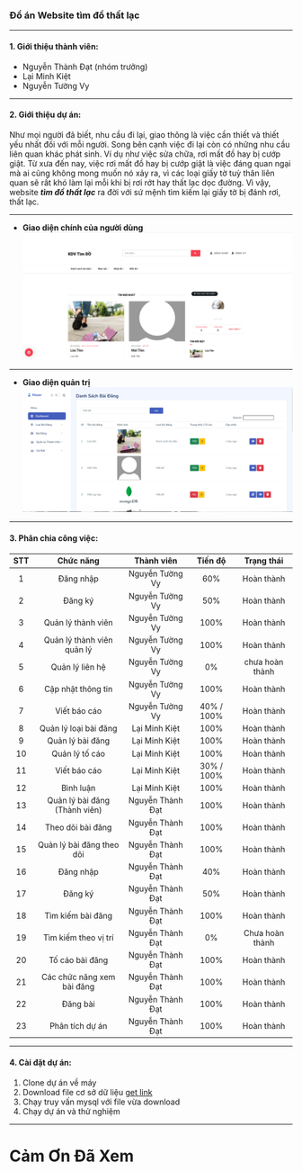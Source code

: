 ### Đồ án Website tìm đồ thất lạc
---
#### 1.  Giới thiệu thành viên:
- Nguyễn Thành Đạt (nhóm trưởng)
- Lại Minh Kiệt
- Nguyễn Tường Vy
---
#### 2. Giới thiệu dự án:
 Như mọi người đã biết, nhu cầu đi lại, giao thông là việc cần thiết và thiết yếu nhất đối với mỗi người. Song bên cạnh việc đi lại còn có những nhu cầu liên quan khác phát sinh. Ví dụ như việc sửa chữa, rơi mất đồ hay bị cướp giật. Từ xưa đến nay, việc rơi mất đồ hay bị cướp giật là việc đáng quan ngại mà ai cũng không mong muốn nó xảy ra, vì các loại giấy tờ tuỳ thân liên quan sẽ rất khó làm lại mỗi khi bị rơi rớt hay thất lạc dọc đường. Vì vậy, website ***tìm đồ thất lạc*** ra đời với sứ mệnh tìm kiếm lại giấy tờ bị đánh rơi, thất lạc.

---
- **Giao diện chính của người dùng**
![example](bg.png)
---
- **Giao diện quản trị**
![example](admin.png)
---
#### 3. Phân chia công việc:
| STT   | Chức năng | Thành viên | Tiến độ | Trạng thái |
| :---: | :-------: | :--------: | :-----: | :--------: |
| 1 | Đăng nhập | Nguyễn Tường Vy | 60% | Hoàn thành |
| 2 | Đăng ký | Nguyễn Tường Vy | 50% | Hoàn thành |
| 3 | Quản lý thành viên | Nguyễn Tường Vy | 100% | Hoàn thành |
| 4 | Quản lý thành viên quản lý | Nguyễn Tường Vy | 100% | Hoàn thành |
| 5 | Quản lý liên hệ | Nguyễn Tường Vy | 0% | chưa hoàn thành |
| 6 | Cập nhật thông tin | Nguyễn Tường Vy | 100% | Hoàn thành |
| 7 | Viết báo cáo | Nguyễn Tường Vy | 40% / 100% | Hoàn thành |
| 8 | Quản lý loại bài đăng | Lại Minh Kiệt | 100%| Hoàn thành |
| 9 | Quản lý bài đăng | Lại Minh Kiệt | 100%| Hoàn thành |
| 10 | Quản lý tố cáo | Lại Minh Kiệt | 100%| Hoàn thành |
| 11 | Viết báo cáo | Lại Minh Kiệt | 30% / 100% | Hoàn thành |
| 12 | Bình luận | Lại Minh Kiệt | 100% | Hoàn thành |
| 13 | Quản lý bài đăng (Thành viên) | Nguyễn Thành Đạt | 100% | Hoàn thành |
| 14 | Theo dõi bài đăng | Nguyễn Thành Đạt | 100% | Hoàn thành |
| 15 | Quản lý bài đăng theo dõi | Nguyễn Thành Đạt | 100% | Hoàn thành |
| 16 | Đăng nhập | Nguyễn Thành Đạt | 40% | Hoàn thành |
| 17 | Đăng ký | Nguyễn Thành Đạt | 50% | Hoàn thành |
| 18 | Tìm kiếm bài đăng | Nguyễn Thành Đạt | 100% | Hoàn thành |
| 19 | Tìm kiếm theo vị trí | Nguyễn Thành Đạt | 0% | Chưa hoàn thành |
| 20 | Tố cáo bài đăng | Nguyễn Thành Đạt | 100% | Hoàn thành |
| 21 | Các chức năng xem bài đăng | Nguyễn Thành Đạt | 100% | Hoàn thành |
| 22 | Đăng bài | Nguyễn Thành Đạt | 100% | Hoàn thành |
| 23 | Phân tích dự án | Nguyễn Thành Đạt | 100% | Hoàn thành |
---
#### 4. Cài đặt dự án:
1. Clone dự án về máy 
2. Download file cơ sở dữ liệu [get link](https://drive.google.com/file/d/1xjawvBNofx_KbCEa-sJmgzeP3rZINoh5/view?usp=share_link)
3. Chạy truy vấn mysql với file vừa download
4. Chạy dự án và thử nghiệm

---

# Cảm Ơn Đã Xem
